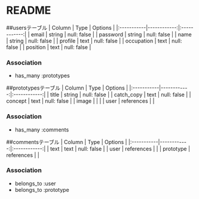 # README


##usersテーブル
| Column     | Type        | Options      |
|:-----------|------------:|:------------:|
| email      | string      | null: false  |
| password   | string      | null: false  |
| name       | string      | null: false  |
| profile    | text        | null: false  |
| occupation | text        | null: false  |
| position   | text        | null: false  |

### Association
- has_many :prototypes


##prototypesテーブル
| Column     | Type        | Options      |
|:-----------|------------:|:------------:|
| title      | string      | null: false  |
| catch_copy | text        | null: false  |
| concept    | text        | null: false  |
| image      |             |              |
| user       | references  |              |

### Association
- has_many :comments


##commentsテーブル
| Column     | Type        | Options      |
|:-----------|------------:|:------------:|
| text       | text        | null: false  |
| user       | references  |              |
| prototype  | references  |              |

  ### Association

- belongs_to :user
- belongs_to :prototype